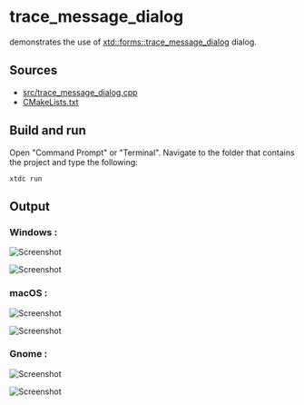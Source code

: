 # trace_message_dialog

demonstrates the use of [xtd::forms::trace_message_dialog](https://gammasoft71.github.io/xtd/reference_guides/latest/classxtd_1_1forms_1_1trace__message__dialog.html) dialog.

## Sources

* [src/trace_message_dialog.cpp](src/trace_message_dialog.cpp)
* [CMakeLists.txt](CMakeLists.txt)

## Build and run

Open "Command Prompt" or "Terminal". Navigate to the folder that contains the project and type the following:

```shell
xtdc run
```

## Output

### Windows :

![Screenshot](../../../../docs/pictures/examples/trace_message_dialog_w.png)

![Screenshot](../../../../docs/pictures/examples/trace_message_dialog_wd.png)

### macOS :

![Screenshot](../../../../docs/pictures/examples/trace_message_dialog_m.png)

![Screenshot](../../../../docs/pictures/examples/trace_message_dialog_md.png)

### Gnome :

![Screenshot](../../../../docs/pictures/examples/trace_message_dialog_g.png)

![Screenshot](../../../../docs/pictures/examples/trace_message_dialog_gd.png)
